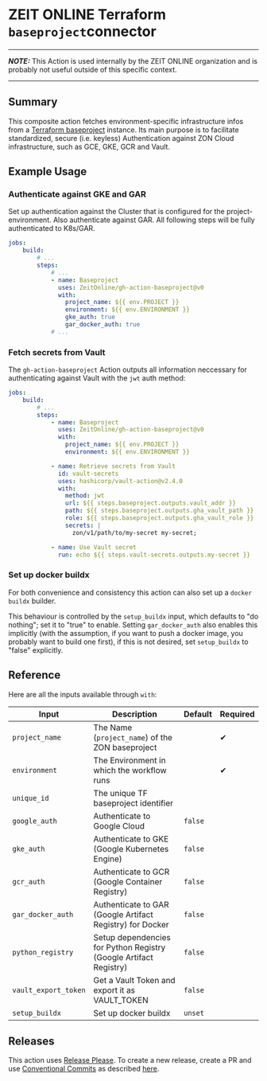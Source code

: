 # ZEIT ONLINE Terraform ``baseproject``connector

---

**_NOTE:_** This Action is used internally by the ZEIT ONLINE organization and is probably not useful outside of this specific context.

---

## Summary

This composite action fetches environment-specific infrastructure infos from a [Terraform baseproject](https://github.com/ZeitOnline/terraform-modules-baseproject) instance. Its main purpose is to facilitate standardized, secure (i.e. keyless) Authentication against ZON Cloud infrastructure, such as GCE, GKE, GCR and Vault.


## Example Usage


### Authenticate against GKE and GAR

Set up authentication against the Cluster that is configured for the project-environment.
Also authenticate against GAR. All following steps will be fully authenticated to K8s/GAR.

```yaml
jobs:
    build:
        # ...
        steps:
            # ...
            - name: Baseproject
              uses: ZeitOnline/gh-action-baseproject@v0
              with:
                project_name: ${{ env.PROJECT }}
                environment: ${{ env.ENVIRONMENT }}
                gke_auth: true
                gar_docker_auth: true
            # ...
```

### Fetch secrets from Vault

The `gh-action-baseproject` Action outputs all information neccessary for authenticating against Vault with the
`jwt` auth method:

```yaml
jobs:
    build:
        # ...
        steps:
            - name: Baseproject
              uses: ZeitOnline/gh-action-baseproject@v0
              with:
                project_name: ${{ env.PROJECT }}
                environment: ${{ env.ENVIRONMENT }}

            - name: Retrieve secrets from Vault
              id: vault-secrets
              uses: hashicorp/vault-action@v2.4.0
              with:
                method: jwt
                url: ${{ steps.baseproject.outputs.vault_addr }}
                path: ${{ steps.baseproject.outputs.gha_vault_path }}
                role: ${{ steps.baseproject.outputs.gha_vault_role }}
                secrets: |
                  zon/v1/path/to/my-secret my-secret;

            - name: Use Vault secret
              run: echo ${{ steps.vault-secrets.outputs.my-secret }}
```


### Set up docker buildx

For both convenience and consistency this action can also set up a `docker buildx` builder.

This behaviour is controlled by the `setup_buildx` input, which defaults to "do nothing";
set it to "true" to enable.
Setting `gar_docker_auth` also enables this implicitly
(with the assumption, if you want to push a docker image, you probably want to build one first),
if this is not desired, set `setup_buildx` to "false" explicitly.


## Reference

Here are all the inputs available through `with`:

| Input                | Description                                                                       | Default | Required |
| -------------------- | --------------------------------------------------------------------------------- | ------- | -------- |
| `project_name`       | The Name (`project_name`) of the ZON baseproject                                  |         | ✔        |
| `environment`        | The Environment in which the workflow runs                                        |         | ✔        |
| `unique_id`          | The unique TF baseproject identifier                                              |         |          |
| `google_auth`        | Authenticate to Google Cloud                                                      | `false` |          |
| `gke_auth`           | Authenticate to GKE (Google Kubernetes Engine)                                    | `false` |          |
| `gcr_auth`           | Authenticate to GCR (Google Container Registry)                                   | `false` |          |
| `gar_docker_auth`    | Authenticate to GAR (Google Artifact Registry) for Docker                         | `false` |          |
| `python_registry`    | Setup dependencies for Python Registry (Google Artifact Registry)                 | `false` |          |
| `vault_export_token` | Get a Vault Token and export it as VAULT_TOKEN                                    | `false` |          |
| `setup_buildx`       | Set up docker buildx                                                              | `unset` |          |


## Releases

This action uses [Release Please](https://github.com/google-github-actions/release-please-action). To create a new release, create a PR and use [Conventional Commits](https://www.conventionalcommits.org/en/v1.0.0/) as described [here](https://docs.zeit.de/ops/terraform-infra/terraform/repos.html#modulversionierung).
